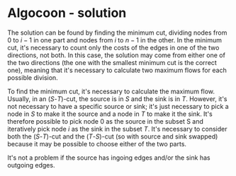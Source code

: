 # Algocoon - solution

The solution can be found by finding the minimum cut, dividing nodes from $0$ to $i-1$ in one part and nodes from $i$ to $n-1$ in the other. In the minimum cut, it's necessary to count only the costs of the edges in one of the two directions, not both. In this case, the solution may come from either one of the two directions (the one with the smallest minimum cut is the correct one), meaning that it's necessary to calculate two maximum flows for each possible division.

To find the minimum cut, it's necessary to calculate the maximum flow. Usually, in an ($S$-$T$)-cut, the source is in $S$ and the sink is in $T$. However, it's not necessary to have a specific source or sink; it's just necessary to pick a node in $S$ to make it the source and a node in $T$ to make it the sink. It's therefore possible to pick node 0 as the source in the subset S and iteratively pick node $i$ as the sink in the subset $T$. It's necessary to consider both the ($S$-$T$)-cut and the ($T$-$S$)-cut (so with source and sink swapped) because it may be possible to choose either of the two parts.

It's not a problem if the source has ingoing edges and/or the sink has outgoing edges.